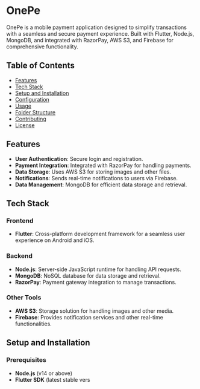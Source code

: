 # OnePe

OnePe is a mobile payment application designed to simplify transactions with a seamless and secure payment experience. Built with Flutter, Node.js, MongoDB, and integrated with RazorPay, AWS S3, and Firebase for comprehensive functionality.

## Table of Contents

- [Features](#features)
- [Tech Stack](#tech-stack)
- [Setup and Installation](#setup-and-installation)
- [Configuration](#configuration)
- [Usage](#usage)
- [Folder Structure](#folder-structure)
- [Contributing](#contributing)
- [License](#license)

## Features

- **User Authentication**: Secure login and registration.
- **Payment Integration**: Integrated with RazorPay for handling payments.
- **Data Storage**: Uses AWS S3 for storing images and other files.
- **Notifications**: Sends real-time notifications to users via Firebase.
- **Data Management**: MongoDB for efficient data storage and retrieval.

## Tech Stack

### Frontend
- **Flutter**: Cross-platform development framework for a seamless user experience on Android and iOS.

### Backend
- **Node.js**: Server-side JavaScript runtime for handling API requests.
- **MongoDB**: NoSQL database for data storage and retrieval.
- **RazorPay**: Payment gateway integration to manage transactions.

### Other Tools
- **AWS S3**: Storage solution for handling images and other media.
- **Firebase**: Provides notification services and other real-time functionalities.

## Setup and Installation

### Prerequisites

- **Node.js** (v14 or above)
- **Flutter SDK** (latest stable vers

